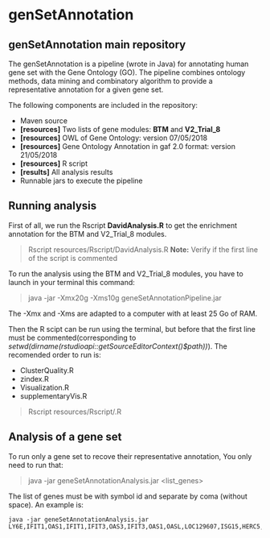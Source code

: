 


# genSetAnnotation


## genSetAnnotation main repository

The genSetAnnotation is a pipeline (wrote in Java) for annotating human gene set with the Gene Ontology (GO). The pipeline combines ontology methods, data mining and combinatory algorithm to provide a representative annotation for a given gene set.  

The following components are included in the repository:

-   Maven source 
- **[resources]** Two lists of gene modules: **BTM** and **V2_Trial_8**
- **[resources]** OWL of Gene Ontology: version 07/05/2018
- **[resources]** Gene Ontology Annotation in gaf 2.0 format: version 21/05/2018
- **[resources]** R script 
- **[results]** All analysis results
-   Runnable jars to execute the pipeline

## Running analysis

First of all, we run the Rscript  **DavidAnalysis.R** to get the enrichment annotation for the BTM and V2_Trial_8 modules.
> Rscript resources/Rscript/DavidAnalysis.R
> **Note:** Verify if the first line of the script is commented

To run the analysis using the BTM and V2_Trial_8 modules, you have to launch in your terminal this command:
> java -jar -Xmx20g -Xms10g geneSetAnnotationPipeline.jar

 The -Xmx and -Xms are adapted to a computer with at least 25 Go of RAM.

 Then the R scipt can be run using the terminal, but before that the first line must be commented(corresponding to *setwd(dirname(rstudioapi::getSourceEditorContext()$path))*). The recomended order to run is:

- ClusterQuality.R
- zindex.R
- Visualization.R
- supplementaryVis.R

> Rscript resources/Rscript/<file>.R


## Analysis of a gene set

To run only a gene set to recove their representative annotation, You only need to run that:

> java -jar geneSetAnnotationAnalysis.jar <list_genes>

The list of genes must be with symbol id and separate by coma (without space). An example is:

    java -jar geneSetAnnotationAnalysis.jar LY6E,IFIT1,OAS1,IFIT1,IFIT3,OAS3,IFIT3,OAS1,OASL,LOC129607,ISG15,HERC5,OAS1,MX1,BATF2,LAMP3,IFI44L,XAF1,OASL,IFI44,OAS2,TRIM6,HES4,OTOF,FLJ20035,IFITM3,IFIT3,CXCL10,EPSTI1,SERPING1,LOC26010,OAS2,RSAD2,RTP4



